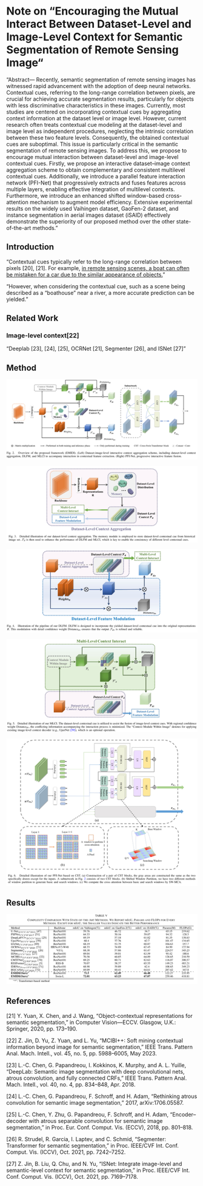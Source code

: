 # Note on “Encouraging the Mutual Interact Between Dataset-Level and Image-Level Context for Semantic Segmentation of Remote Sensing Image“

“Abstract— Recently, semantic segmentation of remote sensing images has witnessed rapid advancement with the adoption of deep neural networks. Contextual cues, referring to the long-range correlation between pixels, are crucial for achieving accurate segmentation results, particularly for objects with less discriminative characteristics in these images. Currently, most studies are centered on incorporating contextual cues by aggregating context information at the dataset level or image level. However, current research often treats contextual cue modeling at the dataset-level and image level as independent procedures, neglecting the intrinsic correlation between these two feature levels. Consequently, the obtained contextual cues are suboptimal. This issue is particularly critical in the semantic segmentation of remote sensing images. To address this, we propose to encourage mutual interaction between dataset-level and image-level contextual cues. Firstly, we propose an interactive dataset–image context aggregation scheme to obtain complementary and consistent multilevel contextual cues. Additionally, we introduce a parallel feature interaction network (PFI-Net) that progressively extracts and fuses features across multiple layers, enabling effective integration of multilevel contexts. Furthermore, we introduce an enhanced shifted window-based cross-attention mechanism to augment model efficiency. Extensive experimental results on the widely used Vaihingen dataset, GaoFen-2 dataset, and instance segmentation in aerial images dataset (iSAID) effectively demonstrate the superiority of our proposed method over the other state-of-the-art methods.”

## Introduction

“Contextual cues typically refer to the long-range correlation between pixels \[20], \[21]. For example, <u>in remote sensing scenes, a boat can often be mistaken for a car due to the similar appearance of objects.</u>”

“However, when considering the contextual cue, such as a scene being described as a “boathouse” near a river, a more accurate prediction can be yielded.”

## Related Work

### Image-level context\[22]

“Deeplab \[23], \[24], \[25], OCRNet \[21], Segmenter \[26], and ISNet \[27]”

## Method

![\<img alt="" data-attachment-key="S2F8HP47" width="2076" height="875" src="  ./attachments/Encouraging%20the%20Mutual%20Interact%20Between%20Dataset-Level%20and%20Image-Level%20Context%20for%20Semantic%20Segmentation%20of%20Remote%20Sensing%20Image/S2F8HP47.png" ztype="zimage">](  ./attachments/Encouraging%20the%20Mutual%20Interact%20Between%20Dataset-Level%20and%20Image-Level%20Context%20for%20Semantic%20Segmentation%20of%20Remote%20Sensing%20Image/S2F8HP47.png)

![\<img alt="" data-attachment-key="8QYY9ALV" width="2106" height="843" src="  ./attachments/Encouraging%20the%20Mutual%20Interact%20Between%20Dataset-Level%20and%20Image-Level%20Context%20for%20Semantic%20Segmentation%20of%20Remote%20Sensing%20Image/8QYY9ALV.png" ztype="zimage">](  ./attachments/Encouraging%20the%20Mutual%20Interact%20Between%20Dataset-Level%20and%20Image-Level%20Context%20for%20Semantic%20Segmentation%20of%20Remote%20Sensing%20Image/8QYY9ALV.png)

![\<img alt="" data-attachment-key="UH6REU95" width="2080" height="913" src="  ./attachments/Encouraging%20the%20Mutual%20Interact%20Between%20Dataset-Level%20and%20Image-Level%20Context%20for%20Semantic%20Segmentation%20of%20Remote%20Sensing%20Image/UH6REU95.png" ztype="zimage">](  ./attachments/Encouraging%20the%20Mutual%20Interact%20Between%20Dataset-Level%20and%20Image-Level%20Context%20for%20Semantic%20Segmentation%20of%20Remote%20Sensing%20Image/UH6REU95.png)

![\<img alt="" data-attachment-key="MP9RA4CF" width="2076" height="1006" src="  ./attachments/Encouraging%20the%20Mutual%20Interact%20Between%20Dataset-Level%20and%20Image-Level%20Context%20for%20Semantic%20Segmentation%20of%20Remote%20Sensing%20Image/MP9RA4CF.png" ztype="zimage">](  ./attachments/Encouraging%20the%20Mutual%20Interact%20Between%20Dataset-Level%20and%20Image-Level%20Context%20for%20Semantic%20Segmentation%20of%20Remote%20Sensing%20Image/MP9RA4CF.png)

![\<img alt="" data-attachment-key="CNFPAU5J" width="2096" height="1619" src="  ./attachments/Encouraging%20the%20Mutual%20Interact%20Between%20Dataset-Level%20and%20Image-Level%20Context%20for%20Semantic%20Segmentation%20of%20Remote%20Sensing%20Image/CNFPAU5J.png" ztype="zimage">](  ./attachments/Encouraging%20the%20Mutual%20Interact%20Between%20Dataset-Level%20and%20Image-Level%20Context%20for%20Semantic%20Segmentation%20of%20Remote%20Sensing%20Image/CNFPAU5J.png)

## Results

![\<img alt="" data-attachment-key="T5WQK5VS" width="2120" height="778" src="  ./attachments/Encouraging%20the%20Mutual%20Interact%20Between%20Dataset-Level%20and%20Image-Level%20Context%20for%20Semantic%20Segmentation%20of%20Remote%20Sensing%20Image/T5WQK5VS.png" ztype="zimage">](  ./attachments/Encouraging%20the%20Mutual%20Interact%20Between%20Dataset-Level%20and%20Image-Level%20Context%20for%20Semantic%20Segmentation%20of%20Remote%20Sensing%20Image/T5WQK5VS.png)

## References

\[21] Y. Yuan, X. Chen, and J. Wang, “Object-contextual representations for semantic segmentation,” in Computer Vision—ECCV. Glasgow, U.K.: Springer, 2020, pp. 173–190.

\[22] Z. Jin, D. Yu, Z. Yuan, and L. Yu, “MCIBI++: Soft mining contextual information beyond image for semantic segmentation,” IEEE Trans. Pattern Anal. Mach. Intell., vol. 45, no. 5, pp. 5988–6005, May 2023.

\[23] L.-C. Chen, G. Papandreou, I. Kokkinos, K. Murphy, and A. L. Yuille, “DeepLab: Semantic image segmentation with deep convolutional nets, atrous convolution, and fully connected CRFs,” IEEE Trans. Pattern Anal. Mach. Intell., vol. 40, no. 4, pp. 834–848, Apr. 2018.

\[24] L.-C. Chen, G. Papandreou, F. Schroff, and H. Adam, “Rethinking atrous convolution for semantic image segmentation,” 2017, arXiv:1706.05587.

\[25] L.-C. Chen, Y. Zhu, G. Papandreou, F. Schroff, and H. Adam, “Encoder–decoder with atrous separable convolution for semantic image segmentation,” in Proc. Eur. Conf. Comput. Vis. (ECCV), 2018, pp. 801–818.

\[26] R. Strudel, R. Garcia, I. Laptev, and C. Schmid, “Segmenter: Transformer for semantic segmentation,” in Proc. IEEE/CVF Int. Conf. Comput. Vis. (ICCV), Oct. 2021, pp. 7242–7252.

\[27] Z. Jin, B. Liu, Q. Chu, and N. Yu, “ISNet: Integrate image-level and semantic-level context for semantic segmentation,” in Proc. IEEE/CVF Int. Conf. Comput. Vis. (ICCV), Oct. 2021, pp. 7169–7178.
